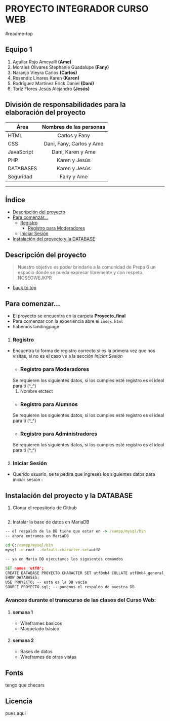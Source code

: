# PROYECTO INTEGRADOR CURSO WEB
#readme-top
## Equipo 1 
1. Aguilar Rojo Ameyalli **(Ame)**
2. Morales Olivares Stephanie Guadalupe **(Fany)**
3. Naranjo Vieyra Carlos **(Carlos)**
4. Resendiz Linares Karen **(Karen)**
5. Rodríguez Martínez Erick Daniel **(Dani)**
6. Toríz Flores Jesús Alejandro **(Jesús)**
## División de responsabilidades para la elaboración del proyecto
| Área  | Nombres de las personas |
| ------------- |:-------------:|
| HTML    | Carlos y  Fany |
| CSS      | Dani, Fany, Carlos y Ame |
| JavaScript      | Dani, Karen y Ame   |
|PHP| Karen y Jesús |
|DATABASES |  Karen y Jesús |
|Seguridad | Fany y Ame |
****************
## Índice 
- [Descripción del proyecto](Descripción-del-proyecto)
- [Para comenzar...](Para-comenzar...)
    - [Registro](Registro)
        - [Registro para Moderadores](Registro-para-Moderadores)
    - [Iniciar Sesión](Iniciar-Sesión)
- [Instalación del proyecto y la DATABASE](Instalación-del-proyecto-y-la-DATABASE)


## Descripción del proyecto
> Nuestro objetivo es poder brindarle a la comunidad de Prepa 6 un espacio dónde se pueda expresar libremente y con respeto. NOSEOWEJKPR
- [back to top](PROYECTO-INTEGRADOR-CURSO-WEB)
## Para comenzar...
- El proyecto se encuentra en la carpeta **Proyecto_final**
- Para comenzar con la experiencia abre el `index.html`
- habemos landingpage
1. ### Registro
- Encuentra tú forma de registro correcto sí es la primera vez que nos visitas, si no es el caso ve a la sección _Iniciar Sesión_
    - ### Registro para Moderadores
    Se requieren los siguientes datos, si los cumples esté  registro es el ideal para ti (^_^)
    1. Nombre etctect
    - ### Registro para Alumnos
    Se requieren los siguientes datos, si los cumples esté  registro es el ideal para ti (^_^)
    - ### Registro para Administradores
    Se requieren los siguientes datos, si los cumples esté  registro es el ideal para ti (^_^)
2. ### Iniciar Sesión 
- Querido usuario, se te pedira que ingreses los siguientes datos para iniciar sesión :
## Instalación del proyecto y la DATABASE
1.   Clonar el repositorio de Github 
```Aquí irian los comandos para clonarlo
```
2.  Instalar la base de datos en MariaDB
```cmd
-- el respaldo de la DB tiene que estar en -> /xampp/mysql/bin
-- ahora entramos en MariaDB

cd C:/xampp/mysql/bin
mysql -u root --default-character-set=utf8

-- ya en Maria DB ejecutamos los siguientes comandos

SET names 'utf8';
CREATE DATABASE PROYECTO CHARACTER SET utf8mb4 COLLATE utf8mb4_general_ci;
SHOW DATABASES;
USE PROYECTO; -- esta es la DB vacía 
SOURCE PROYECTO.sql; -- ponemos el respaldo de nuestra DB
```
### Avances durante el transcurso de las clases del Curso Web:
1. #### semana 1 
    - Wireframes basicos
    - Maquetado básico
2.  #### semana 2
    - Bases de datos 
    - Wireframes de otras vistas
## Fonts
tengo que checars
## Licencia
pues aquí 


